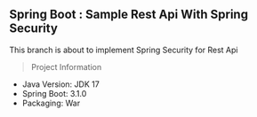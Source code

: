 ## Spring Boot : Sample Rest Api With Spring Security
This branch is about to implement Spring Security for Rest Api

> Project Information
- Java Version: JDK 17
- Spring Boot: 3.1.0
- Packaging: War
